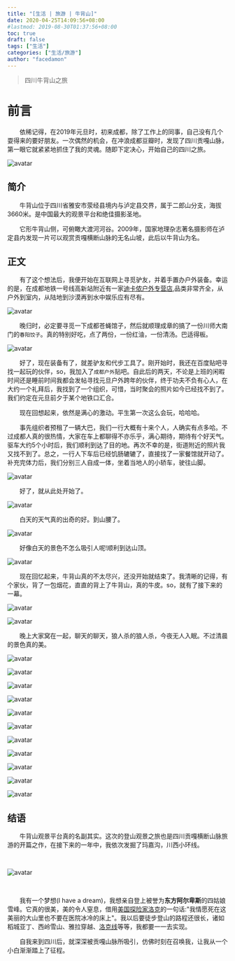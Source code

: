 ```yaml
---
title: "[生活 | 旅游 | 牛背山]"
date: 2020-04-25T14:09:56+08:00
#lastmod: 2019-08-30T01:37:56+08:00
toc: true
draft: false
tags: ["生活"]
categories: ["生活/旅游"]
author: "facedamon"
---
```


> 四川牛背山之旅

# 前言

&emsp;&emsp;依稀记得，在2019年元旦时，初来成都，除了工作上的同事，自己没有几个耍得来的要好朋友。一次偶然的机会，在冲浪成都豆瓣时，发现了四川贡嘎山脉，第一眼它就紧紧地抓住了我的灵魂。随即下定决心，开始自己的四川之旅。


![avatar](https://cdn.jsdelivr.net/gh/facedamon/MarkDownPhotos@master/life/travel/IMG_6236.JPG)

## 简介

&emsp;&emsp;牛背山位于四川省雅安市荥经县境内与泸定县交界，属于二郎山分支，海拔3660米。是中国最大的观景平台和绝佳摄影圣地。

&emsp;&emsp;它形牛背山侧，可俯瞰大渡河河谷。2009年，国家地理杂志著名摄影师在泸定县内发现一片可以观赏贡嘎横断山脉的无名山坡，此后以牛背山为名。

## 正文

&emsp;&emsp;有了这个想法后，我便开始在互联网上寻觅驴友，并着手置办户外装备。幸运的是，在成都地铁一号线高新站附近有一家[迪卡侬户外专营店](https://ditu.amap.com/place/B001C7UTVM),品类非常齐全，从户外到室内，从陆地到沙漠再到水中娱乐应有尽有。

![avatar](https://cdn.jsdelivr.net/gh/facedamon/MarkDownPhotos@master/life/travel/IMG_0498.JPG)

&emsp;&emsp;晚归时，必定要寻觅一下成都苍蝇馆子，然后就顺理成章的搞了一份川师大南门的`春阳饺子`。真的特别好吃，点了两份，一份红油，一份清汤。巴适得板。

![avatar](https://cdn.jsdelivr.net/gh/facedamon/MarkDownPhotos@master/life/travel/IMG_0499.JPG)

&emsp;&emsp;好了，现在装备有了，就差驴友和代步工具了。刚开始时，我还在百度贴吧寻找一起玩的伙伴，so，我加入了`成都户外`贴吧。自此后的两天，不论是上班的闲暇时间还是睡前时间我都会发帖寻找元旦户外跨年的伙伴，终于功夫不负有心人，在大约一个礼拜后，我找到了一个组织，可惜，当时聚会的照片如今已经找不到了。我们约定在元旦前夕于某个地铁口汇合。

&emsp;&emsp;现在回想起来，依然是满心的激动。平生第一次这么会玩，哈哈哈。

&emsp;&emsp;事先组织者预租了一辆大巴，我们一行大概有十来个人，人确实有点多哈。不过成都人真的很热情，大家在车上都聊得不亦乐乎，满心期待，期待有个好天气。驱车大约5个小时后，我们顺利到达了目的地。再次不幸的是，街道附近的照片我又找不到了。总之，一行人下车后已经饥肠辘辘了，直接找了一家餐馆就开动了。补充完体力后，我们分别三人自成一体，坐着当地人的小轿车，驶往山脚。

![avatar](https://cdn.jsdelivr.net/gh/facedamon/MarkDownPhotos@master/life/travel/IMG_3359.JPG)

&emsp;&emsp;好了，就从此处开始了。

![avatar](https://cdn.jsdelivr.net/gh/facedamon/MarkDownPhotos@master/life/travel/IMG_2730.JPG)

&emsp;&emsp;白天的天气真的出奇的好。到山腰了。

![avatar](https://cdn.jsdelivr.net/gh/facedamon/MarkDownPhotos@master/life/travel/IMG_3744.JPG)

&emsp;&emsp;好像白天的景色不怎么吸引人呢!顺利到达山顶。

![avatar](https://cdn.jsdelivr.net/gh/facedamon/MarkDownPhotos@master/life/travel/IMG_7238.JPG)

&emsp;&emsp;现在回忆起来，牛背山真的不太尽兴，还没开始就结束了。我清晰的记得，有个家伙，背了一包烟花，直直的背上了牛背山，真的牛皮。so，就有了接下来的一幕。

![avatar](https://cdn.jsdelivr.net/gh/facedamon/MarkDownPhotos@master/life/travel/IMG_6171.JPG)

![avatar](https://cdn.jsdelivr.net/gh/facedamon/MarkDownPhotos@master/life/travel/IMG_6167.JPG)

&emsp;&emsp;晚上大家窝在一起，聊天的聊天，狼人杀的狼人杀，今夜无人入眠。不过清晨的景色真的美。

![avatar](https://cdn.jsdelivr.net/gh/facedamon/MarkDownPhotos@master/life/travel/IMG_6225.JPG)

![avatar](https://cdn.jsdelivr.net/gh/facedamon/MarkDownPhotos@master/life/travel/IMG_7175.JPG)

![avatar](https://cdn.jsdelivr.net/gh/facedamon/MarkDownPhotos@master/life/travel/IMG_6247.JPG)

![avatar](https://cdn.jsdelivr.net/gh/facedamon/MarkDownPhotos@master/life/travel/IMG_6248.JPG)

![avatar](https://cdn.jsdelivr.net/gh/facedamon/MarkDownPhotos@master/life/travel/IMG_6250.JPG)

![avatar](https://cdn.jsdelivr.net/gh/facedamon/MarkDownPhotos@master/life/travel/IMG_5595.JPG)

![avatar](https://cdn.jsdelivr.net/gh/facedamon/MarkDownPhotos@master/life/travel/IMG_6245.JPG)

![avatar](https://cdn.jsdelivr.net/gh/facedamon/MarkDownPhotos@master/life/travel/IMG_6246.JPG)

![avatar](https://cdn.jsdelivr.net/gh/facedamon/MarkDownPhotos@master/life/travel/IMG_4965.JPG)

![avatar](https://cdn.jsdelivr.net/gh/facedamon/MarkDownPhotos@master/life/travel/IMG_8596.JPG)

![avatar](https://cdn.jsdelivr.net/gh/facedamon/MarkDownPhotos@master/life/travel/IMG_1225.JPG)

## 结语

&emsp;&emsp;牛背山观景平台真的名副其实。这次的登山观景之旅也是四川贡嘎横断山脉旅游的开篇之作，在接下来的一年中，我依次发掘了玛嘉沟，川西小环线。

<br>

![avatar](https://cdn.jsdelivr.net/gh/facedamon/MarkDownPhotos@master/life/travel/IMG_8168.JPG)

<br>

&emsp;&emsp;我有一个梦想(I have a dream)，我想亲自登上被誉为**东方阿尔卑斯**的四姑娘雪峰。它真的很美，美的令人窒息，借用[美国探险家洛克](https://baike.baidu.com/item/约瑟夫·洛克/6219541)的一句话:"我情愿死在这美丽的大山里也不要在医院冰冷的床上"。我以后要徒步登山的路程还很长，诸如稻城亚丁、西岭雪山、雅拉穿越、[洛克线](https://baike.baidu.com/item/洛克线/15839676)等等，我都要一一去实现。

&emsp;&emsp;自我来到四川后，就深深被贡嘎山脉所吸引，仿佛时刻在召唤我，让我从一个小白渐渐踏上了征程。
